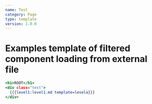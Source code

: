 ```yaml
---
name: Test
category: Page
type: template
version: 1.0.0
---
```


# Examples template of filtered component loading from external file

```root.html
<h1>ROOT</h1>
<div class="test">
  {{{level1:level1.md template=levela}}}
</div>
```
